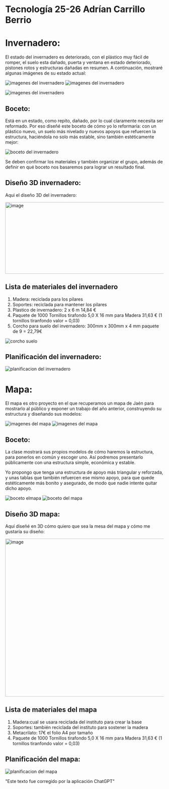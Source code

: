 # Tecnología 25-26 Adrían Carrillo Berrio 
# Invernadero:
El estado del invernadero es deteriorado, con el plástico muy fácil de romper, el suelo esta dañado, puerta y ventana en estado deteriorado, pistones rotos y estructuras dañadas en resumen. A continuación, mostraré algunas imágenes de su estado actual:

![imagenes del invernadero](imagenes/invernadero.jpg)  ![imagenes del invernadero](imagenes/invernadero_1.jpg)

![imagenes del invernadero](imagenes/invernadero_2.jpg)

## Boceto:
Está en un estado, como repito, dañado, por lo cual claramente necesita ser reformado. Por eso diseñé este boceto de cómo yo lo reformaría: con un plástico nuevo, un suelo más nivelado y nuevos apoyos que refuercen la estructura, haciéndola no solo más estable, sino también estéticamente mejor:

![boceto del invernadero](imagenes/bocetoinvernader1.jpg)

Se deben confirmar los materiales y también organizar el grupo, además de definir en qué boceto nos basaremos para lograr un resultado final.

## Diseño 3D invernadero:

Aqui el diseño 3D del invernadero:

<img width="535" height="227" alt="image" src="https://github.com/user-attachments/assets/ec44f594-3c0c-4ac8-b4d4-2fe3d72093ab" />

## Lista de materiales del invernadero

1. Madera: reciclada para los pilares
2. Soportes: reciclada para mantener los pilares
3. Plastico de invernadero: 2 x 6 m 14,84 €
4. Paquete de 1000 Tornillos tirafondo 5,0 X 16 mm para Madera 31,63 € (1 tornillos tiranfondo valor = 0,03)
5.  Corcho para suelo del invernadero: 300mm x 300mm x 4 mm paquete de 9 = 22,79€

![corcho suelo](imagenes/corchosuelo.jpg)

## Planificación del invernadero:

![planificacion del invernadero](imagenes/planificacioninvernadero.jpg)

# Mapa:
El mapa es otro proyecto en el que recuperamos un mapa de Jaén para mostrarlo al público y exponer un trabajo del año anterior, construyendo su estructura y diseñando sus modelos:

![imagenes del mapa](imagenes/mapa_1.jpg) ![imagenes del mapa](imagenes/mapa_0.jpg)

## Boceto:
La clase mostrará sus propios modelos de cómo haremos la estructura, para ponerlos en común y escoger uno. Así podremos presentarlo públicamente con una estructura simple, económica y estable.

Yo propongo que tenga una estructura de apoyo más triangular y reforzada, y unas tablas que también refuercen ese mismo apoyo, para que quede estéticamente más bonito y asegurado, de modo que nadie intente quitar dicho apoyo.

![boceto elmapa](imagenes/bocetoeluno.jpg) ![boceto del mapa](imagenes/bocetoeldos.jpg)

## Diseño 3D mapa:
Aquí diseñé en 3D cómo quiero que sea la mesa del mapa y cómo me gustaría su diseño:

<img width="756" height="501" alt="image" src="https://github.com/user-attachments/assets/61c20c8e-d766-4019-a436-a10b30dd3f1c" />


## Lista de materiales del mapa

1. Madera:cual se usara reciclada del instituto para crear la base
2. Soportes: también reciclada del instituto para sostener la madera
3. Metacrilato: 17€ el folio A4 por tamaño
4. Paquete de 1000 Tornillos tirafondo 5,0 X 16 mm para Madera 31,63 € (1 tornillos tiranfondo valor = 0,03)



## Planificación del mapa:
![planificacion del mapa](PLANIFIACIONMAPA.jpg)


"Este texto fue corregido por la aplicación ChatGPT"
